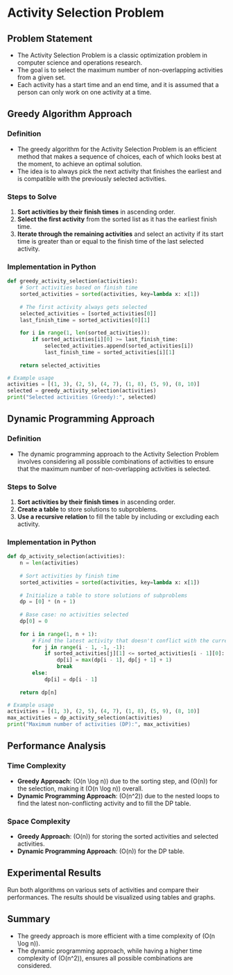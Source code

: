 
# Activity Selection Problem

## Problem Statement
- The Activity Selection Problem is a classic optimization problem in computer science and operations research.   
- The goal is to select the maximum number of non-overlapping activities from a given set.  
- Each activity has a start time and an end time, and it is assumed that a person can only work on one activity at a time.

## Greedy Algorithm Approach

### Definition
- The greedy algorithm for the Activity Selection Problem is an efficient method that makes a sequence of choices, each of which looks best at the moment, to achieve an optimal solution.  
- The idea is to always pick the next activity that finishes the earliest and is compatible with the previously selected activities.

### Steps to Solve
1. **Sort activities by their finish times** in ascending order.
2. **Select the first activity** from the sorted list as it has the earliest finish time.
3. **Iterate through the remaining activities** and select an activity if its start time is greater than or equal to the finish time of the last selected activity.

### Implementation in Python

```python
def greedy_activity_selection(activities):
    # Sort activities based on finish time
    sorted_activities = sorted(activities, key=lambda x: x[1])
    
    # The first activity always gets selected
    selected_activities = [sorted_activities[0]]
    last_finish_time = sorted_activities[0][1]
    
    for i in range(1, len(sorted_activities)):
        if sorted_activities[i][0] >= last_finish_time:
            selected_activities.append(sorted_activities[i])
            last_finish_time = sorted_activities[i][1]
    
    return selected_activities

# Example usage
activities = [(1, 3), (2, 5), (4, 7), (1, 8), (5, 9), (8, 10)]
selected = greedy_activity_selection(activities)
print("Selected activities (Greedy):", selected)
```

## Dynamic Programming Approach

### Definition
- The dynamic programming approach to the Activity Selection Problem involves considering all possible combinations of activities to ensure that the maximum number of non-overlapping activities is selected.

### Steps to Solve
1. **Sort activities by their finish times** in ascending order.
2. **Create a table** to store solutions to subproblems.
3. **Use a recursive relation** to fill the table by including or excluding each activity.

### Implementation in Python

```python
def dp_activity_selection(activities):
    n = len(activities)
    
    # Sort activities by finish time
    sorted_activities = sorted(activities, key=lambda x: x[1])
    
    # Initialize a table to store solutions of subproblems
    dp = [0] * (n + 1)
    
    # Base case: no activities selected
    dp[0] = 0
    
    for i in range(1, n + 1):
        # Find the latest activity that doesn't conflict with the current activity
        for j in range(i - 1, -1, -1):
            if sorted_activities[j][1] <= sorted_activities[i - 1][0]:
                dp[i] = max(dp[i - 1], dp[j + 1] + 1)
                break
        else:
            dp[i] = dp[i - 1]
    
    return dp[n]

# Example usage
activities = [(1, 3), (2, 5), (4, 7), (1, 8), (5, 9), (8, 10)]
max_activities = dp_activity_selection(activities)
print("Maximum number of activities (DP):", max_activities)
```

## Performance Analysis

### Time Complexity
- **Greedy Approach**: \(O(n \log n)\) due to the sorting step, and \(O(n)\) for the selection, making it \(O(n \log n)\) overall.
- **Dynamic Programming Approach**: \(O(n^2)\) due to the nested loops to find the latest non-conflicting activity and to fill the DP table.

### Space Complexity
- **Greedy Approach**: \(O(n)\) for storing the sorted activities and selected activities.
- **Dynamic Programming Approach**: \(O(n)\) for the DP table.

## Experimental Results
Run both algorithms on various sets of activities and compare their performances. The results should be visualized using tables and graphs.

## Summary
- The greedy approach is more efficient with a time complexity of \(O(n \log n)\).
- The dynamic programming approach, while having a higher time complexity of \(O(n^2)\), ensures all possible combinations are considered.

